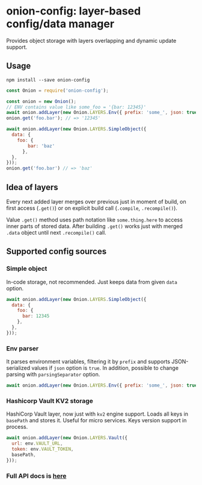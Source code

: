 # onion-config: layer-based config/data manager
Provides object storage with layers overlapping and dynamic update support.

## Usage
`npm install --save onion-config`

```javascript
const Onion = require('onion-config');

const onion = new Onion();
// ENV contains value like some_foo = '{bar: 12345}'
await onion.addLayer(new Onion.LAYERS.Env({ prefix: 'some_', json: true, }));
onion.get('foo.bar'); // => '12345'

await onion.addLayer(new Onion.LAYERS.SimpleObject({
  data: {
    foo: {
        bar: 'baz'
      },
  },
}));
onion.get('foo.bar') // => 'baz'

```

## Idea of layers
Every next added layer merges over previous just in moment of build, on first access (`.get()`) or 
on explicit build call (`.compile`, `.recompile()`).

Value `.get()` method uses path notation like `some.thing.here` to access inner parts of stored data. After building
`.get()` works just with merged `.data` object until next `.recompile()` call.

## Supported config sources
### Simple object
In-code storage, not recommended. Just keeps data from given `data` option.
```javascript
await onion.addLayer(new Onion.LAYERS.SimpleObject({
  data: {
    foo: {
      bar: 12345
    },
  },
}));
```

### Env parser
It parses environment variables, filtering it by `prefix` and supports JSON-serialized values if `json` option is `true`.
In addition, possible to change parsing with `parsingSeparator` option.
```javascript
await onion.addLayer(new Onion.LAYERS.Env({ prefix: 'some_', json: true, }));
```

### Hashicorp Vault KV2 storage
HashiCorp Vault layer, now just with `kv2` engine support.
Loads all keys in `basePath` and stores it. Useful for micro services. Keys version support in process.

```javascript
await onion.addLayer(new Onion.LAYERS.Vault({
  url: env.VAULT_URL,
  token: env.VAULT_TOKEN,
  basePath,
}));
```

### Full API docs is [here](https://github.com/Smbc1/onion-config/blob/master/API.md)
